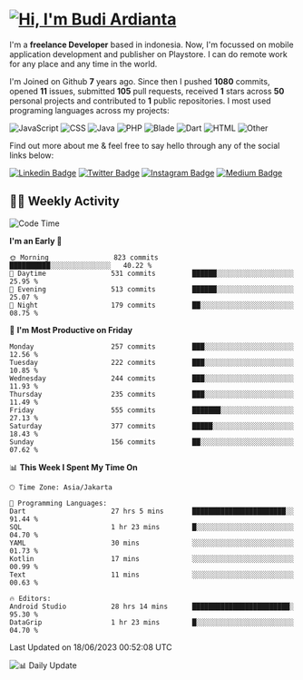 # [![Hi, I'm Budi Ardianta](https://readme-typing-svg.herokuapp.com?size=24&vCenter=true&lines=%F0%9F%91%8B+Hi%2C+I'm+Budi+Ardianta+;%F0%9F%92%BB+Android+And+Web+Developer+)](https://git.io/typing-svg)

I'm a **freelance Developer** based in indonesia. Now, I'm focussed on mobile application development and publisher on Playstore. I can do remote work for any place and any time in the world.

I'm Joined on Github **7** years ago. Since then I pushed **1080** commits, opened **11** issues, submitted **105** pull requests, received **1** stars across **50** personal projects and contributed to **1** public repositories.
I most used programing languages across my projects:

![JavaScript](https://img.shields.io/badge/-JavaScript-%23f1e05a?style=flat&logo=JavaScript&logoColor=white)
![CSS](https://img.shields.io/badge/-CSS-%23563d7c?style=flat&logo=CSS&logoColor=white)
![Java](https://img.shields.io/badge/-Java-%23b07219?style=flat&logo=Java&logoColor=white)
![PHP](https://img.shields.io/badge/-PHP-%234F5D95?style=flat&logo=PHP&logoColor=white)
![Blade](https://img.shields.io/badge/-Blade-%23f7523f?style=flat&logo=Blade&logoColor=white)
![Dart](https://img.shields.io/badge/-Dart-%2300B4AB?style=flat&logo=Dart&logoColor=white)
![HTML](https://img.shields.io/badge/-HTML-%23e34c26?style=flat&logo=HTML&logoColor=white)
![Other](https://img.shields.io/badge/-Other-%23ededed?style=flat&logo=Other&logoColor=white)

Find out more about me & feel free to say hello through any of the social links below:

[![Linkedin Badge](https://img.shields.io/badge/-budiardianata-blue?style=flat&logo=Linkedin&logoColor=white&link=https://www.linkedin.com/in/budiardianata/)](https://www.linkedin.com/in/budiardianata/)
[![Twitter Badge](https://img.shields.io/badge/-budiardianata-%231DA1F2.svg?style=flat&logo=twitter&logoColor=white&link=https://www.twitter.com/budiardianata)](https://www.linkedin.com/in/budiardianata/)
[![Instagram Badge](https://img.shields.io/badge/-budiardianata-purple?style=flat&logo=instagram&logoColor=white&link=https://instagram.com/budiardianata/)](https://instagram.com/budiardianata)
[![Medium Badge](https://img.shields.io/badge/-@budiardianata-%2312100E.svg?style=flat&logo=Medium&logoColor=white&link=https://medium.com/@budiardianata/)](https://medium.com/@budiardianata)

## 👨‍💻 Weekly Activity
<!--START_SECTION:waka-->
![Code Time](http://img.shields.io/badge/Code%20Time-1%2C800%20hrs%2046%20mins-blue)

**I'm an Early 🐤** 

```text
🌞 Morning                823 commits         ██████████░░░░░░░░░░░░░░░   40.22 % 
🌆 Daytime                531 commits         ██████░░░░░░░░░░░░░░░░░░░   25.95 % 
🌃 Evening                513 commits         ██████░░░░░░░░░░░░░░░░░░░   25.07 % 
🌙 Night                  179 commits         ██░░░░░░░░░░░░░░░░░░░░░░░   08.75 % 
```
📅 **I'm Most Productive on Friday** 

```text
Monday                   257 commits         ███░░░░░░░░░░░░░░░░░░░░░░   12.56 % 
Tuesday                  222 commits         ███░░░░░░░░░░░░░░░░░░░░░░   10.85 % 
Wednesday                244 commits         ███░░░░░░░░░░░░░░░░░░░░░░   11.93 % 
Thursday                 235 commits         ███░░░░░░░░░░░░░░░░░░░░░░   11.49 % 
Friday                   555 commits         ███████░░░░░░░░░░░░░░░░░░   27.13 % 
Saturday                 377 commits         █████░░░░░░░░░░░░░░░░░░░░   18.43 % 
Sunday                   156 commits         ██░░░░░░░░░░░░░░░░░░░░░░░   07.62 % 
```


📊 **This Week I Spent My Time On** 

```text
🕑︎ Time Zone: Asia/Jakarta

💬 Programming Languages: 
Dart                     27 hrs 5 mins       ███████████████████████░░   91.44 % 
SQL                      1 hr 23 mins        █░░░░░░░░░░░░░░░░░░░░░░░░   04.70 % 
YAML                     30 mins             ░░░░░░░░░░░░░░░░░░░░░░░░░   01.73 % 
Kotlin                   17 mins             ░░░░░░░░░░░░░░░░░░░░░░░░░   00.99 % 
Text                     11 mins             ░░░░░░░░░░░░░░░░░░░░░░░░░   00.63 % 

🔥 Editors: 
Android Studio           28 hrs 14 mins      ████████████████████████░   95.30 % 
DataGrip                 1 hr 23 mins        █░░░░░░░░░░░░░░░░░░░░░░░░   04.70 % 
```


 Last Updated on 18/06/2023 00:52:08 UTC
<!--END_SECTION:waka-->

![📊 Daily Update](https://github.com/budiardianata/budiardianata/actions/workflows/update-activity.yml/badge.svg)
